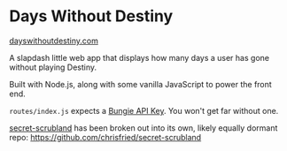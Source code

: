 # Days Without Destiny
[dayswithoutdestiny.com](http://dayswithoutdestiny.com/)

A slapdash little web app that displays how many days a user has gone without playing Destiny.

Built with Node.js, along with some vanilla JavaScript to power the front end.

`routes/index.js` expects a [Bungie API Key](https://www.bungie.net/en/User/API). You won't get far without one. 

[secret-scrubland](https://secret-scrubland-31430.herokuapp.com/) has been broken out into its own, likely equally dormant repo: https://github.com/chrisfried/secret-scrubland
